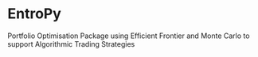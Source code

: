 # EntroPy
Portfolio Optimisation Package using Efficient Frontier and Monte Carlo to support Algorithmic Trading Strategies
